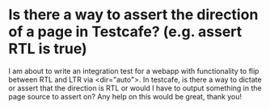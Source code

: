 
# Is there a way to assert the direction of a page in Testcafe? (e.g. assert RTL is true)

I am about to write an integration test for a webapp with functionality to flip between RTL and LTR via <dir="auto">. In testcafe, is there a way to dictate or assert that the direction is RTL or would I have to output something in the page source to assert on?
Any help on this would be great, thank you!

        
